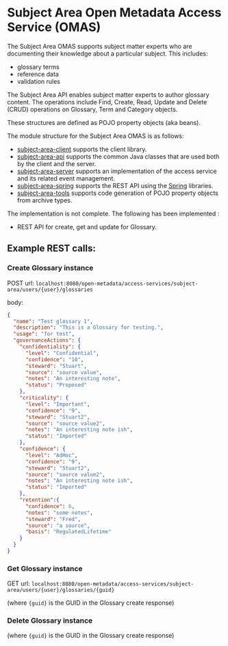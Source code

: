 <!-- SPDX-License-Identifier: Apache-2.0 -->

# Subject Area Open Metadata Access Service (OMAS)

The Subject Area OMAS supports subject matter experts who are documenting
their knowledge about a particular subject.  This includes:

* glossary terms
* reference data
* validation rules

The Subject Area API enables subject matter experts to author glossary content. The operations include Find, Create, Read, Update and 
Delete (CRUD) operations on Glossary, Term and Category objects.

These structures are defined as POJO property objects (aka beans).

The module structure for the Subject Area OMAS is as follows:

* [subject-area-client](subject-area-client) supports the client library.
* [subject-area-api](subject-area-api) supports the common Java classes that are used both by the client and the server.
* [subject-area-server](subject-area-server) supports an implementation of the access service and its related event management.
* [subject-area-spring](subject-area-spring) supports the REST API using the [Spring](../../../developer-resources/Spring.md) libraries.
* [subject-area-tools](subject-area-tools) supports code generation of POJO property objects from archive types.

The implementation is not complete. The following has been implemented : 

* REST API for create, get and update for Glossary.

## Example REST calls: 

### Create Glossary instance

POST url: `localhost:8080/open-metadata/access-services/subject-area/users/{user}/glossaries`

body:
```JSON
{
  "name": "Test glossary 1",
  "description": "This is a Glossary for testing.",
  "usage": "for test",
  "governanceActions": {
    "confidentiality": {
      "level": "Confidential",
      "confidence": "10",
      "steward": "Stuart",
      "source": "source value",
      "notes": "An interesting note",
      "status": "Proposed"
    },
    "criticality": {
      "level": "Important",
      "confidence": "9",
      "steward": "Stuart2",
      "source": "source value2",
      "notes": "An interesting note ish",
      "status": "Imported"
    },
    "confidence": {
      "level": "AdHoc",
      "confidence": "9",
      "steward": "Stuart2",
      "source": "source value2",
      "notes": "An interesting note ish",
      "status": "Imported"
    },
    "retention":{
      "confidence": 6,
      "notes": "some notes",
      "steward": "Fred",
      "source": "a source",
      "basis": "RegulatedLifetime"
    }
  }
}
```

### Get Glossary instance

GET url: `localhost:8080/open-metadata/access-services/subject-area/users/{user}/glossaries/{guid}`

(where `{guid}` is the GUID in the Glossary create response)

### Delete Glossary instance

(where `{guid}` is the GUID in the Glossary create response)
